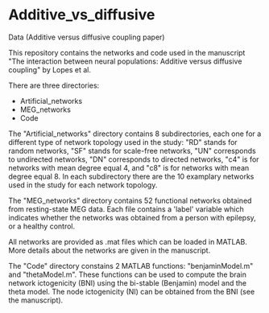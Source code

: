 # Additive_vs_diffusive
Data (Additive versus diffusive coupling paper)

This repository contains the networks and code used in the manuscript "The interaction between neural populations: Additive versus diffusive coupling" by Lopes et al.

There are three directories: 
- Artificial_networks
- MEG_networks
- Code

The "Artificial_networks" directory contains 8 subdirectories, each one for a different type of network topology used in the study: "RD" stands for random networks, "SF" stands for scale-free networks, "UN" corresponds to undirected networks, "DN" corresponds to directed networks, "c4" is for networks with mean degree equal 4, and "c8" is for networks with mean degree equal 8. In each subdirectory there are the 10 examplary networks used in the study for each network topology.

The "MEG_networks" directory contains 52 functional networks obtained from resting-state MEG data. Each file contains a 'label' variable which indicates whether the networks was obtained from a person with epilepsy, or a healthy control. 

All networks are provided as .mat files which can be loaded in MATLAB. 
More details about the networks are given in the manuscript. 


The "Code" directory constains 2 MATLAB functions: "benjaminModel.m" and "thetaModel.m". These functions can be used to compute the brain network ictogenicity (BNI) using the bi-stable (Benjamin) model and the theta model. The node ictogenicity (NI) can be obtained from the BNI (see the manuscript).
